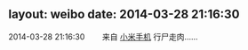 layout: weibo
date: 2014-03-28 21:16:30
---
2014-03-28 21:16:30  &nbsp;&nbsp;&nbsp;&nbsp;&nbsp;&nbsp; 来自 <a href="http://app.weibo.com/t/feed/22zMnn" rel="nofollow">小米手机</a>
行尸走肉…… ​​​
